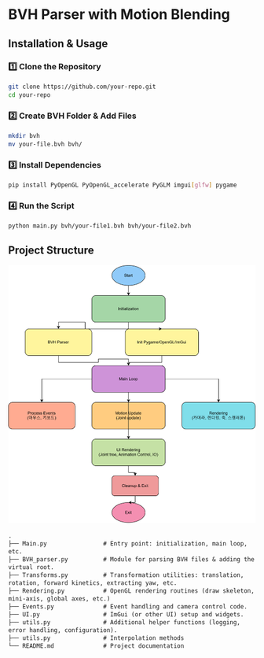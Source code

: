 # BVH Parser with Motion Blending

## Installation & Usage

### 1️⃣ Clone the Repository
```bash
git clone https://github.com/your-repo.git
cd your-repo
```

### 2️⃣ Create BVH Folder & Add Files
```bash
mkdir bvh
mv your-file.bvh bvh/
```

### 3️⃣ Install Dependencies
```bash
pip install PyOpenGL PyOpenGL_accelerate PyGLM imgui[glfw] pygame
```

### 4️⃣ Run the Script
```bash
python main.py bvh/your-file1.bvh bvh/your-file2.bvh
```


## Project Structure
![Diagram](BVH_Viewer.drawio.svg)
```plaintext
.
├── Main.py                # Entry point: initialization, main loop, etc.
├── BVH_parser.py          # Module for parsing BVH files & adding the virtual root.
├── Transforms.py          # Transformation utilities: translation, rotation, forward kinetics, extracting yaw, etc.
├── Rendering.py           # OpenGL rendering routines (draw skeleton, mini-axis, global axes, etc.)
├── Events.py              # Event handling and camera control code.
├── UI.py                  # ImGui (or other UI) setup and widgets.
├── utils.py               # Additional helper functions (logging, error handling, configuration).
├── utils.py               # Interpolation methods
└── README.md              # Project documentation
```

